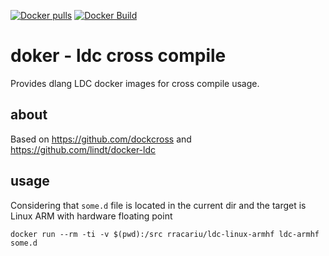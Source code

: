 [![Docker pulls](https://img.shields.io/docker/pulls/rracariu/rracariu/ldc-linux-armhf.svg)](https://hub.docker.com/r/rracariu/rracariu/ldc-linux-armhf/)
[![Docker Build](https://img.shields.io/docker/automated/rracariu/ldc-linux-armhf.svg)](https://hub.docker.com/r/rracariu/rracariu/ldc-linux-armhf/)
# doker - ldc cross compile
Provides dlang LDC docker images for cross compile usage.

## about
Based on https://github.com/dockcross and https://github.com/lindt/docker-ldc

## usage
Considering that `some.d` file is located in the current dir and the target is Linux ARM with hardware floating point
```
docker run --rm -ti -v $(pwd):/src rracariu/ldc-linux-armhf ldc-armhf some.d
```
